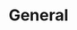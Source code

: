 ---
title: General
position: 1
faqs:
  - question: "What stage is Project Ghost in?"
    answer: "As of the start of 2025, Project Ghost is in Pre-Production."
  - question: "When will Project Ghost be released?"
    answer: "Too soon to say."
  - question: "How can I playtest Project Ghost?"
    answer: "There is currently no way to apply to test. However, they have said before to keep an eye out on social media for when they do decide to start testing."
  - question: What will Project Ghost's monetization be?
    answer: Currently they have talked about a Buy-to-Play (B2P) model. You would buy the game upfront and gain full access without the need for a recurring subscription. They have also mentioned cosmetics and buying expansions later down the line but this is still currently being decided.
  - question: How can I keep up with the game?
    answer: 'You can follow their socials: 
            <br> <a href="https://bsky.app/profile/fpcstudio.bsky.social" target="_blank">Bluesky</a>
            <br><a href="https://www.youtube.com/@FantasticPixelCastle" target="_blank">YouTube</a>
            <br><a href="https://www.linkedin.com/company/fantastic-pixel-castle/" target="_blank">Linkedin</a>
            <br><a href="https://x.com/FPCStudio" target="_blank">X</a><br>
            <br> There is also an <a href="https://x.com/FPCStudio" target="_blank">Unofficial Discord Community</a> where you can hang out and chat.
            <br>
            <br> Their podcast: <a href="https://www.youtube.com/watch?v=Srvis5NigZ0&list=PLBs3DklCxIXyoIqNcm5IJ1_x5qUA_3a_x" target="_blank">Word on the Street</a>
            <br> Their blog: <a href="https://fantasticpixelcastle.com/new-detail/?id=697" target="_blank">Ghost Stories</a>'
            
---
